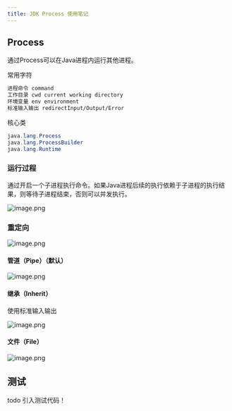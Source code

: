```yaml
---
title: JDK Process 使用笔记
---
```


## Process

通过Process可以在Java进程内运行其他进程。

常用字符

```txt
进程命令 command
工作目录 cwd current working directory
环境变量 env environment
标准输入输出 redirectInput/Output/Error
```

核心类

```java
java.lang.Process
java.lang.ProcessBuilder
java.lang.Runtime
```

### 运行过程

通过开启一个子进程执行命令。如果Java进程后续的执行依赖于子进程的执行结果，则等待子进程结束，否则可以并发执行。

![image.png](https://s2.loli.net/2024/01/07/H4XSN6s17VTWvco.png)

### 重定向

![image.png](https://s2.loli.net/2024/01/07/Ds3jJ4uWfcTE6g5.png)

#### 管道（Pipe）（默认）

![image.png](https://s2.loli.net/2024/01/07/ieoROjkrauv6STx.png)

#### 继承（Inherit）

使用标准输入输出

![image.png](https://s2.loli.net/2024/01/07/cKw9UmxVM8uTn1z.png)

#### 文件（File）

![image.png](https://s2.loli.net/2024/01/07/DSgiUOCHREFA6KV.png)

## 测试

todo 引入测试代码！
